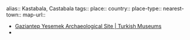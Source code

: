 alias:: Kastabala, Castabala
tags::
place::
country::
place-type::
nearest-town::
map-url::

- [Gaziantep Yesemek Archaeological Site | Turkish Museums](https://turkishmuseums.com/museum/detail/2051-gaziantep-yesemek-archaeological-site/2051/4)
-